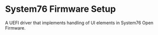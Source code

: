 # System76 Firmware Setup

A UEFI driver that implements handling of UI elements in System76 Open
Firmware.

